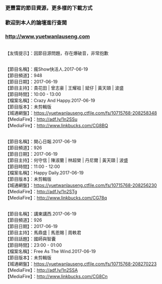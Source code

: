 ### 更豐富的節目資源，更多樣的下載方式
### 歡迎到本人的論壇進行查閱
### http://www.yuetwanlauseng.com

<br>【友情提示】：因節目源問題，存在爆破音，非常抱歉

<br>【節目名稱】：瘋Show快活人.2017-06-19
<br>【節目頻道】：948
<br>【節目日期】：2017-06-19
<br>【節目主持】：貴花田 | 曾志豪 | 王耀祖 | 斌仔 | 黃天頤 | 波盛
<br>【節目時間】：10:00 - 13:00
<br>【檔案名稱】：Crazy And Happy.2017-06-19
<br>【節目版本】：未剪輯版
<br>【城通網盤】：https://yuetwanlauseng.ctfile.com/fs/10715768-208258348
<br>【MediaFire】：http://adf.ly/1n2SSu
<br>【MediaFire】：http://www.linkbucks.com/CG8BQ

<br>【節目名稱】：開心日報.2017-06-19
<br>【節目頻道】：926
<br>【節目日期】：2017-06-19
<br>【節目主持】：何守信 | 陳淑蘭 | 林超榮 | 丹尼爾 | 黃天頤 | 波盛
<br>【節目時間】：11:00 - 12:00
<br>【檔案名稱】：Happy Daily.2017-06-19
<br>【節目版本】：未剪輯版
<br>【城通網盤】：https://yuetwanlauseng.ctfile.com/fs/10715768-208256230
<br>【MediaFire】：http://adf.ly/1n2STg
<br>【MediaFire】：http://www.linkbucks.com/CG78q

<br>【節目名稱】：講東講西.2017-06-19
<br>【節目頻道】：926
<br>【節目日期】：2017-06-19
<br>【節目主持】：馬鼎盛 | 馬恩賜 | 周軼君
<br>【節目話題】：國師與智囊
<br>【節目時間】：23:00 - 01:00
<br>【檔案名稱】：Free As The Wind.2017-06-19
<br>【節目版本】：未剪輯版
<br>【城通網盤】：https://yuetwanlauseng.ctfile.com/fs/10715768-208270223
<br>【MediaFire】：http://adf.ly/1n2SSA
<br>【MediaFire】：http://www.linkbucks.com/CG8Cn
